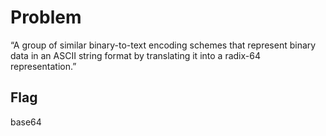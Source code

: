 # Problem
“A group of similar binary-to-text encoding schemes that represent binary data in an ASCII string format by translating it into a radix-64 representation.”

## Flag
base64
